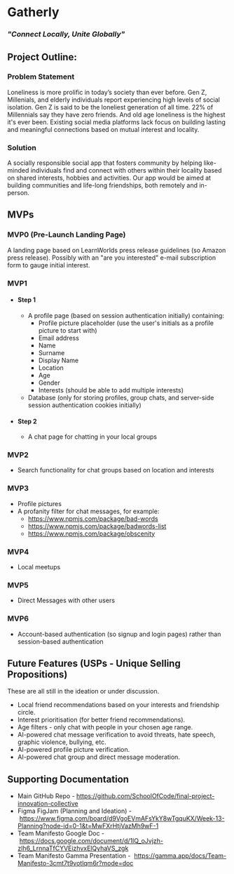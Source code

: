 # Gatherly

### _"Connect Locally, Unite Globally"_

## Project Outline:

### Problem Statement

Loneliness is more prolific in today’s society than ever before. Gen Z, Millenials, and elderly individuals report experiencing high levels of social isolation. Gen Z is said to be the loneliest generation of all time. 22% of Millennials say they have zero friends. And old age loneliness is the highest it's ever been. Existing social media platforms lack focus on building lasting and meaningful connections based on mutual interest and locality.

### Solution

A socially responsible social app that fosters community by helping like-minded individuals find and connect with others within their locality based on shared interests, hobbies and activities. Our app would be aimed at building communities and life-long friendships, both remotely and in-person.

## MVPs

### MVP0 (Pre-Launch Landing Page)

A landing page based on LearnWorlds press release guidelines (so Amazon press release). Possibly with an "are you interested" e-mail subscription form to gauge initial interest.

### MVP1

- #### Step 1

  - A profile page (based on session authentication initially) containing:
    - Profile picture placeholder (use the user's initials as a profile picture to start with)
    - Email address
    - Name
    - Surname
    - Display Name
    - Location
    - Age
    - Gender
    - Interests (should be able to add multiple interests)
  - Database (only for storing profiles, group chats, and server-side session authentication cookies initially)

- #### Step 2

  - A chat page for chatting in your local groups

### MVP2

- Search functionality for chat groups based on location and interests

### MVP3

- Profile pictures
- A profanity filter for chat messages, for example:
  - https://www.npmjs.com/package/bad-words
  - https://www.npmjs.com/package/badwords-list
  - https://www.npmjs.com/package/obscenity

### MVP4

- Local meetups

### MVP5

- Direct Messages with other users

### MVP6

- Account-based authentication (so signup and login pages) rather than session-based authentication

## Future Features (USPs - Unique Selling Propositions)

These are all still in the ideation or under discussion.

- Local friend recommendations based on your interests and friendship circle.
- Interest prioritisation (for better friend recommendations).
- Age filters - only chat with people in your chosen age range.
- AI-powered chat message verification to avoid threats, hate speech, graphic violence, bullying, etc.
- AI-powered profile picture verification.
- AI-powered chat group and direct message moderation.

## Supporting Documentation

- Main GitHub Repo - https://github.com/SchoolOfCode/final-project-innovation-collective
- Figma FigJam (Planning and Ideation) - https://www.figma.com/board/d9VgoEVmAFsYkY8wTgquKX/Week-13-Planning?node-id=0-1&t=MwFXrHtjVazMh9wF-1
- Team Manifesto Google Doc - https://docs.google.com/document/d/1lQ_oJvjzh-zlh6_LrnnaTfCYVEizhvxElQyhaVS_zgk
- Team Manifesto Gamma Presentation -  https://gamma.app/docs/Team-Manifesto-3cmt7t9votlqm6r?mode=doc
